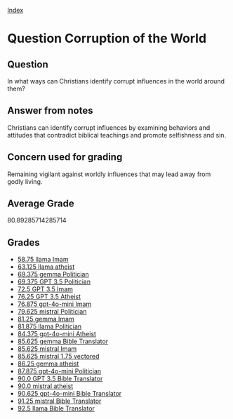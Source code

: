 
[Index](../../index.md)
# Question Corruption of the World
## Question
In what ways can Christians identify corrupt influences in the world around them?

## Answer from notes
Christians can identify corrupt influences by examining behaviors and attitudes that contradict biblical teachings and promote selfishness and sin.

## Concern used for grading
Remaining vigilant against worldly influences that may lead away from godly living.

## Average Grade
80.89285714285714

## Grades
 * [58.75 llama Imam](../answers/llama_Imam/Corruption_of_the_World.md)
 * [63.125 llama atheist](../answers/llama_atheist/Corruption_of_the_World.md)
 * [69.375 gemma Politician](../answers/gemma_Politician/Corruption_of_the_World.md)
 * [69.375 GPT 3.5 Politician](../answers/GPT_3.5_Politician/Corruption_of_the_World.md)
 * [72.5 GPT 3.5 Imam](../answers/GPT_3.5_Imam/Corruption_of_the_World.md)
 * [76.25 GPT 3.5 Atheist](../answers/GPT_3.5_Atheist/Corruption_of_the_World.md)
 * [76.875 gpt-4o-mini Imam](../answers/gpt-4o-mini_Imam/Corruption_of_the_World.md)
 * [79.625 mistral Politician](../answers/mistral_Politician/Corruption_of_the_World.md)
 * [81.25 gemma Imam](../answers/gemma_Imam/Corruption_of_the_World.md)
 * [81.875 llama Politician](../answers/llama_Politician/Corruption_of_the_World.md)
 * [84.375 gpt-4o-mini Atheist](../answers/gpt-4o-mini_Atheist/Corruption_of_the_World.md)
 * [85.625 gemma Bible Translator](../answers/gemma_Bible_Translator/Corruption_of_the_World.md)
 * [85.625 mistral Imam](../answers/mistral_Imam/Corruption_of_the_World.md)
 * [85.625 mistral 1.75 vectored](../answers/mistral_1.75_vectored/Corruption_of_the_World.md)
 * [86.25 gemma atheist](../answers/gemma_atheist/Corruption_of_the_World.md)
 * [87.875 gpt-4o-mini Politician](../answers/gpt-4o-mini_Politician/Corruption_of_the_World.md)
 * [90.0 GPT 3.5 Bible Translator](../answers/GPT_3.5_Bible_Translator/Corruption_of_the_World.md)
 * [90.0 mistral atheist](../answers/mistral_atheist/Corruption_of_the_World.md)
 * [90.625 gpt-4o-mini Bible Translator](../answers/gpt-4o-mini_Bible_Translator/Corruption_of_the_World.md)
 * [91.25 mistral Bible Translator](../answers/mistral_Bible_Translator/Corruption_of_the_World.md)
 * [92.5 llama Bible Translator](../answers/llama_Bible_Translator/Corruption_of_the_World.md)
